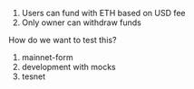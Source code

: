 1. Users can fund with ETH based on USD fee
2. Only owner can withdraw funds

How do we want to test this?

1. mainnet-form
2. development with mocks
3. tesnet
